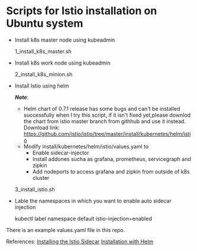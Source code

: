 # Scripts for Istio installation on Ubuntu system

* Install k8s master node using kubeadmin
 
  1_install_k8s_master.sh
* Install k8s work node using kubeadmin
  
  2_install_k8s_minion.sh
* Install Istio using helm
  
  ***Note***: 
  * Helm chart of 0.7.1 release has some bugs and can't be installed successfully when I try this script, if it isn't fixed yet,please downlod the chart from istio master branch from githhub and use it instead. Download link: https://github.com/istio/istio/tree/master/install/kubernetes/helm/istio
  * Modify install/kubernetes/helm/istio/values.yaml to 
    * Enable sidecar-injector
    * Install addones sucha as grafana, prometheus, servicegraph and zipkin
    * Add nodeports to access grafana and zipkin from outside of k8s cluster
  
  3_install_istio.sh
* Lable the namespaces in which you want to enable auto sidecar injection
  
  kubectl label namespace default istio-injection=enabled

There is an example values.yaml file in this repo. 


References:
[Installing the Istio Sidecar](https://preliminary.istio.io/docs/setup/kubernetes/sidecar-injection.html)
[Installation with Helm](https://preliminary.istio.io/docs/setup/kubernetes/helm-install.html)
